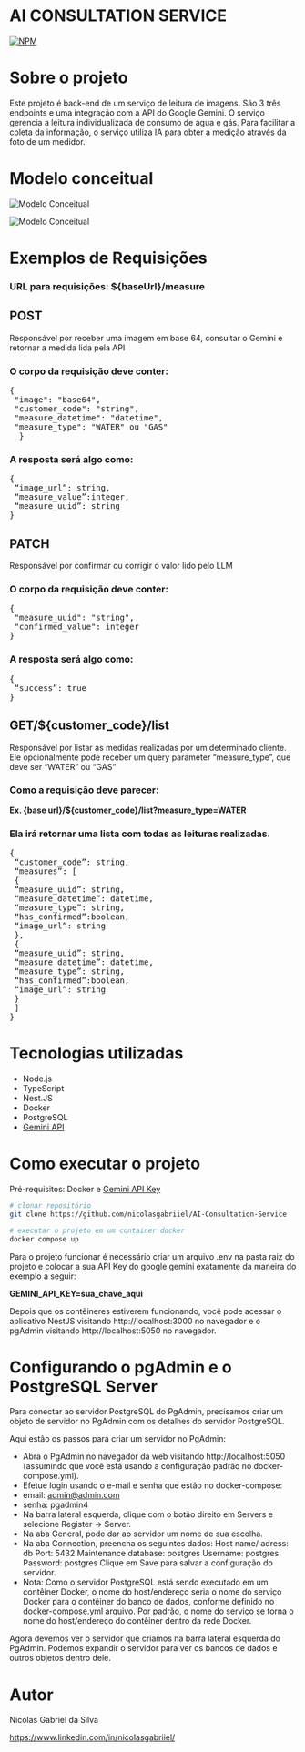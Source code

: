 # AI CONSULTATION SERVICE

[![NPM](https://img.shields.io/npm/l/react)](https://github.com/nicolasgabriiel/AI-Consultation-Service/blob/main/LICENSE)

# Sobre o projeto

Este projeto é back-end de um serviço de leitura de imagens. São 3 três endpoints e uma integração com a API do Google Gemini. O serviço gerencia a leitura individualizada de consumo de água e gás. Para facilitar a coleta da informação, o serviço utiliza IA para
obter a medição através da foto de um medidor.

# Modelo conceitual

![Modelo Conceitual](https://uploaddeimagens.com.br/images/004/837/266/original/conceitualmodel.png?1725055486)

![Modelo Conceitual](https://uploaddeimagens.com.br/images/004/837/283/original/diagrama.png?1725056475)

# Exemplos de Requisições

<H3>URL para requisições: <b>${baseUrl}/measure</b></H3>

## POST

Responsável por receber uma imagem em base 64, consultar o Gemini e retornar a
medida lida pela API

<H3>O corpo da requisição deve conter:</H3>

<pre>
{
 "image": "base64",
 "customer_code": "string",
 "measure_datetime": "datetime",
 "measure_type": "WATER" ou "GAS"
  }
</pre>

<H3>A resposta será algo como:</H3>
<pre>
{
 “image_url”: string,
 “measure_value”:integer,
 “measure_uuid”: string
}
</pre>

## PATCH

Responsável por confirmar ou corrigir o valor lido pelo LLM

<H3>O corpo da requisição deve conter:</H3>

<pre>
{
 "measure_uuid": "string",
 "confirmed_value": integer
}
</pre>

<H3>A resposta será algo como:</H3>
<pre>
{
 “success”: true
}
</pre>

## GET/${customer_code}/list

Responsável por listar as medidas realizadas por um determinado cliente. Ele opcionalmente pode receber um query parameter “measure_type”, que
deve ser “WATER” ou “GAS”

<H3>Como a requisição deve parecer:</H3>
<b>Ex. {base url}/${customer_code}/list?measure_type=WATER</b>

<H3>Ela irá retornar uma lista com todas as leituras realizadas.</H3>
<pre>
{
 “customer_code”: string,
 “measures”: [
 {
 “measure_uuid”: string,
 “measure_datetime”: datetime,
 “measure_type”: string,
 “has_confirmed”:boolean,
 “image_url”: string
 },
 {
 “measure_uuid”: string,
 “measure_datetime”: datetime,
 “measure_type”: string,
 “has_confirmed”:boolean,
 “image_url”: string
 }
 ]
}
</pre>

# Tecnologias utilizadas

- Node.js
- TypeScript
- Nest.JS
- Docker
- PostgreSQL
- [Gemini API](https://ai.google.dev/gemini-api/docs/vision?hl=pt-br&lang=node)

# Como executar o projeto

Pré-requisitos: Docker e [Gemini API Key](https://ai.google.dev/gemini-api/docs/api-key)

```bash
# clonar repositório
git clone https://github.com/nicolasgabriiel/AI-Consultation-Service

# executar o projeto em um container docker
docker compose up
```

Para o projeto funcionar é necessário criar um arquivo .env na pasta raiz do projeto e colocar a sua API Key do google gemini exatamente da maneira do exemplo a seguir:

<b>GEMINI_API_KEY=sua_chave_aqui</b>

Depois que os contêineres estiverem funcionando, você pode acessar o aplicativo NestJS visitando http://localhost:3000 no navegador e o pgAdmin visitando http://localhost:5050 no navegador.

# Configurando o pgAdmin e o PostgreSQL Server

Para conectar ao servidor PostgreSQL do PgAdmin, precisamos criar um objeto de servidor no PgAdmin com os detalhes do servidor PostgreSQL.

Aqui estão os passos para criar um servidor no PgAdmin:

- Abra o PgAdmin no navegador da web visitando http://localhost:5050 (assumindo que você está usando a configuração padrão no docker-compose.yml).
- Efetue login usando o e-mail e senha que estão no docker-compose:
- email: admin@admin.com
- senha: pgadmin4
- Na barra lateral esquerda, clique com o botão direito em Servers e selecione Register -> Server.
- Na aba General, pode dar ao servidor um nome de sua escolha.
- Na aba Connection, preencha os seguintes dados:
  Host name/ adress: db
  Port: 5432
  Maintenance database: postgres
  Username: postgres
  Password: postgres
  Clique em Save para salvar a configuração do servidor.
- Nota: Como o servidor PostgreSQL está sendo executado em um contêiner Docker, o nome do host/endereço seria o nome do serviço Docker para o contêiner do banco de dados, conforme definido no docker-compose.yml arquivo. Por padrão, o nome do serviço se torna o nome do host/endereço do contêiner dentro da rede Docker.

Agora devemos ver o servidor que criamos na barra lateral esquerda do PgAdmin. Podemos expandir o servidor para ver os bancos de dados e outros objetos dentro dele.

# Autor

Nicolas Gabriel da Silva

https://www.linkedin.com/in/nicolasgabriiel/
